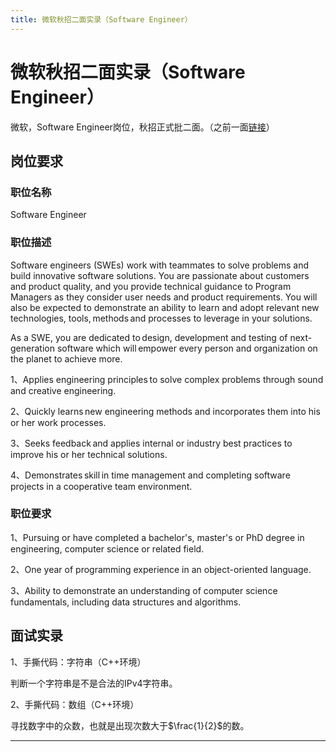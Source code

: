 ```yaml
---
title: 微软秋招二面实录（Software Engineer）
---
```


# 微软秋招二面实录（Software Engineer）

<script type="text/javascript" src="/include/head.js"></script>

微软，Software Engineer岗位，秋招正式批二面。（之前一面<a href="https://www.dywan.xyz/zone/202209/190001">链接</a>）

## 岗位要求

### 职位名称

Software Engineer

### 职位描述

Software engineers (SWEs) work with teammates to solve problems and build innovative software solutions. You are passionate about customers and product quality, and you provide technical guidance to Program Managers as they consider user needs and product requirements. You will also be expected to demonstrate an ability to learn and adopt relevant new technologies, tools, methods and processes to leverage in your solutions.

As a SWE, you are dedicated to design, development and testing of next-generation software which will empower every person and organization on the planet to achieve more.

1、Applies engineering principles to solve complex problems through sound and creative engineering.

2、Quickly learns new engineering methods and incorporates them into his or her work processes.

3、Seeks feedback and applies internal or industry best practices to improve his or her technical solutions.

4、Demonstrates skill in time management and completing software projects in a cooperative team environment.

### 职位要求

1、Pursuing or have completed a bachelor's, master's or PhD degree in engineering, computer science or related field.

2、One year of programming experience in an object-oriented language.

3、Ability to demonstrate an understanding of computer science fundamentals, including data structures and algorithms.

## 面试实录

1、手撕代码：字符串（C++环境）

判断一个字符串是不是合法的IPv4字符串。

2、手撕代码：数组（C++环境）

寻找数字中的众数，也就是出现次数大于$\frac{1}{2}$的数。

---

<script type="text/javascript" src="/include/tail.js"></script>
